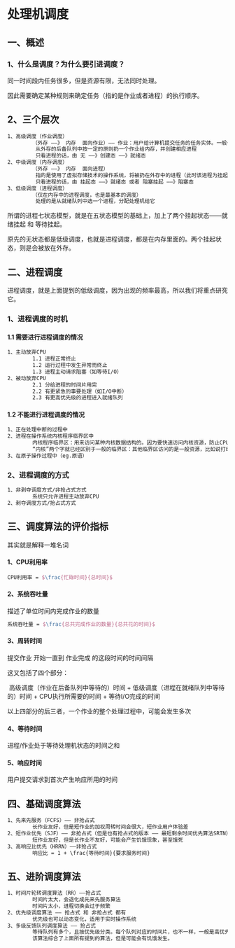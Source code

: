 # 处理机调度

## 一、概述

### 1、什么是调度？为什么要引进调度？

同一时间段内任务很多，但是资源有限，无法同时处理。

因此需要确定某种规则来确定任务（指的是作业或者进程）的执行顺序。

## 2、三个层次

```markdown
1、高级调度（作业调度）
		（外存 ——》 内存	面向作业）—— 作业：用户给计算机提交任务的任务实体。一般一个作业由多个进程组成。
		 从外存的后备队列中按一定的原则扔一个作业给内存，并创建相应进程
		 只看进程的话，由 无 ——》创建态 ——》就绪态
2、中级调度（内存调度）
		（外存 ——》 内存	面向进程）
		 指的是使用了虚拟存储技术的操作系统，将被扔在外存中的进程（此时该进程为挂起态，虽然进程在外存，但是其PCB不在外存，而是常驻内存），操作系统决定将哪个挂起态的进程重新调入内存。
		 只看进程的话，由 挂起态 ——》就绪态 或者 阻塞挂起 ——》阻塞态
3、低级调度（进程调度）
		（仅在内存中的进程调度，也是最基本的调度）
		 处理的是从就绪队列中选一个进程，分配处理机给它
```

所谓的进程七状态模型，就是在五状态模型的基础上，加上了两个挂起状态——就绪挂起 和 等待挂起。

原先的无状态都是低级调度，也就是进程调度，都是在内存里面的。两个挂起状态，则是会被放在外存。

## 二、进程调度

进程调度，就是上面提到的低级调度，因为出现的频率最高，所以我们将重点研究它。

### 1、进程调度的时机

#### 1.1 需要进行进程调度的情况

```markdown
1、主动放弃CPU
		1.1 进程正常终止
		1.2 运行过程中发生异常而终止
		1.3 进程主动请求阻塞（如等待I/O）
2、被动放弃CPU
		2.1 分给进程的时间片用完
		2.2 有更紧急的事要处理（如I/O中断）
		2.3 有更高优先级的进程进入就绪队列
```

#### 1.2 不能进行进程调度的情况

```markdown
1、正在处理中断的过程中
2、进程在操作系统内核程序临界区中
		内核程序临界区：用来访问某种内核数据结构的。因为要快速访问内核资源，防止CPU等待时间过长，因为在内核临界区中不能进行进程调度
		“内核”两个字就已经区别于一般的临界区：其他临界区访问的是一般资源，比如说打印机，因为打印机慢，不能让进程边占用CPU，边等打印机，所以在别的临界区中，是可以进程的调度的
3、在原子操作过程中（eg.原语）
```

### 2、进程调度的方式

```markdown
1、非剥夺调度方式/非抢占式方式
		系统只允许进程主动放弃CPU
2、剥夺调度方式/抢占式方式
```

## 三、调度算法的评价指标

其实就是解释一堆名词

#### 1、CPU利用率

```latex
CPU利用率 = $\frac{忙碌时间}{总时间}$
```

#### 2、系统吞吐量

描述了单位时间内完成作业的数量

```latex
系统吞吐量 = $\frac{总共完成作业的数量}{总共花的时间}$
```

#### 3、周转时间

提交作业 开始一直到 作业完成 的这段时间的时间间隔

这又包括了四个部分：

​	高级调度（作业在后备队列中等待的）时间 + 低级调度（进程在就绪队列中等待的）时间 + CPU执行所需要的时间 + 等待I/O完成的时间

以上四部分的后三者，一个作业的整个处理过程中，可能会发生多次

#### 4、等待时间

进程/作业处于等待处理机状态的时间之和

#### 5、响应时间

用户提交请求到首次产生响应所用的时间

## 四、基础调度算法

```markdown
1、先来先服务（FCFS）—— 非抢占式
		长作业友好，但是短作业的加权周转时间会很大，短作业用户体验差
2、短作业优先（SJF）—— 非抢占式（但是也有抢占式的版本 —— 最短剩余时间优先算法SRTN）
		短作业友好，但是长作业不友好，可能会产生饥饿现象，甚至饿死
3、高响应比优先（HRRN）——非抢占式
		响应比 = 1 + \frac{等待时间}{要求服务时间}
```

## 五、进阶调度算法

```markdown
1、时间片轮转调度算法（RR）——抢占式
		时间片太大，会退化成先来先服务算法
		时间片太小，进程切换会过于频繁
2、优先级调度算法 —— 抢占式 和 非抢占式 都有
		优先级也可以动态变化，适用于实时操作系统
3、多级反馈队列调度算法 —— 抢占式
		等待队列有多个，且按优先级分类。每个队列对应的时间片，也不一样，一般是高优先级级队列，时间片小。
		该算法综合了上面所有提到的算法，但是可能会有饥饿发生。
```

